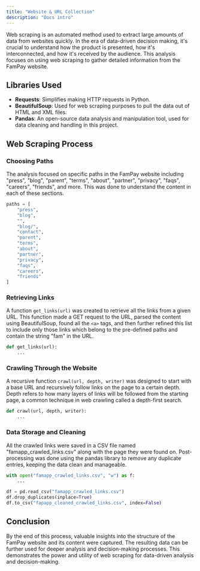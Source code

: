 ```yaml
---
title: "Website & URL Collection"
description: "Docs intro"
---
```


Web scraping is an automated method used to extract large amounts of data from websites quickly. In the era of data-driven decision making, it's crucial to understand how the product is presented, how it's interconnected, and how it's received by the audience. This analysis focuses on using web scraping to gather detailed information from the FamPay website.

## Libraries Used

- **Requests**: Simplifies making HTTP requests in Python.
- **BeautifulSoup**: Used for web scraping purposes to pull the data out of HTML and XML files.
- **Pandas**: An open-source data analysis and manipulation tool, used for data cleaning and handling in this project.

## Web Scraping Process

### Choosing Paths

The analysis focused on specific paths in the FamPay website including "press", "blog", "parent", "terms", "about", "partner", "privacy", "faqs", "careers", "friends", and more. This was done to understand the content in each of these sections.

```python
paths = [
    "press",
    "blog",
    "",
    "blog/",
    "contact",
    "parent",
    "terms",
    "about",
    "partner",
    "privacy",
    "faqs",
    "careers",
    "friends"
]
```

### Retrieving Links

A function `get_links(url)` was created to retrieve all the links from a given URL. This function made a GET request to the URL, parsed the content using BeautifulSoup, found all the `<a>` tags, and then further refined this list to include only those links which belong to the pre-defined paths and contain the string "fam" in the URL.

```python
def get_links(url):
    ...
```

### Crawling Through the Website

A recursive function `crawl(url, depth, writer)` was designed to start with a base URL and recursively follow links on the page to a certain depth. Depth refers to how many layers of links will be followed from the starting page, a common technique in web crawling called a depth-first search.

```python
def crawl(url, depth, writer):
    ...
```

### Data Storage and Cleaning

All the crawled links were saved in a CSV file named "famapp_crawled_links.csv" along with the page they were found on. Post-processing was done using the pandas library to remove any duplicate entries, keeping the data clean and manageable.

```python
with open("famapp_crawled_links.csv", "w") as f:
    ...

df = pd.read_csv("famapp_crawled_links.csv")
df.drop_duplicates(inplace=True)
df.to_csv("fapapp_cleaned_crawled_links.csv", index=False)
```

## Conclusion

By the end of this process, valuable insights into the structure of the FamPay website and its content were captured. The resulting data can be further used for deeper analysis and decision-making processes. This demonstrates the power and utility of web scraping for data-driven analysis and decision-making.
